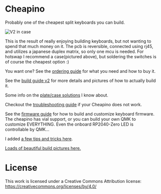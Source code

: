 Cheapino
========

Probably one of the cheapest split keyboards you can build.

![V2 in case](doc/gallery/cheapino-in-case-9.jpg)

This is the result of really enjoying building keyboards,
but not wanting to spend that much money on it.
The pcb is reversible, connected using rj45,
and utilizes a japanese duplex matrix, so only one
mcu is needed. For hotswap I recommend a case(pictured above),
but soldering the switches is of course the cheapest option :)

You want one?
See the [ordering guide](doc/orderingguide.md) for what you need and how to buy it.

See the [build guide v2](doc/buildguide_v2.md) for more details and pictures of how to actually build it.

Some info on the [plate/case solutions](doc/plates_and_cases.md) I know about.

Checkout the [troubleshooting guide](doc/troubleshooting.md) if your Cheapino does not work.

See the [firmware guide](doc/firmware.md) for how to build and customize keyboard firmware.
The cheapino has vial support, or you can build your own QMK to customize EVERYTHING.
Even the onboard RP2040-Zero LED is controllable by QMK...

I added [a few tips and tricks here](doc/tips.md).

[Loads of beautiful build pictures here.](doc/gallery.md)

# License

This work is licensed under a Creative Commons Attribution license:
https://creativecommons.org/licenses/by/4.0/
